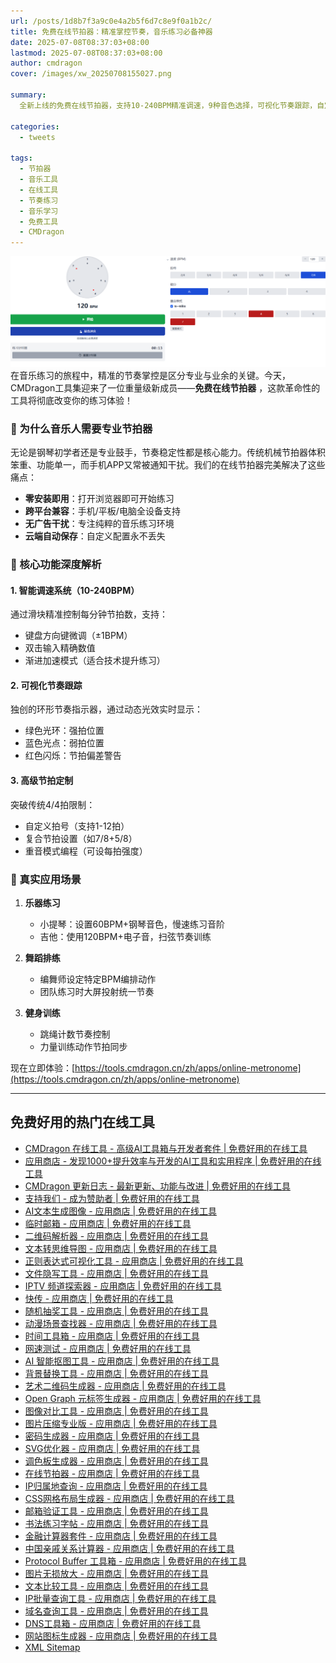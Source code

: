 ```yaml
---
url: /posts/1d8b7f3a9c0e4a2b5f6d7c8e9f0a1b2c/
title: 免费在线节拍器：精准掌控节奏，音乐练习必备神器
date: 2025-07-08T08:37:03+08:00
lastmod: 2025-07-08T08:37:03+08:00
author: cmdragon
cover: /images/xw_20250708155027.png

summary:
  全新上线的免费在线节拍器，支持10-240BPM精准调速，9种音色选择，可视化节奏跟踪，自定义拍号设置。无需安装即可在浏览器中使用的专业节拍工具，音乐练习的完美搭档。

categories:
  - tweets

tags:
  - 节拍器
  - 音乐工具
  - 在线工具
  - 节奏练习
  - 音乐学习
  - 免费工具
  - CMDragon
---
```


![xw_20250708155027.png](/images/xw_20250708155027.png)
在音乐练习的旅程中，精准的节奏掌控是区分专业与业余的关键。今天，CMDragon工具集迎来了一位重量级新成员——**免费在线节拍器**
，这款革命性的工具将彻底改变你的练习体验！

### 🎵 为什么音乐人需要专业节拍器

无论是钢琴初学者还是专业鼓手，节奏稳定性都是核心能力。传统机械节拍器体积笨重、功能单一，而手机APP又常被通知干扰。我们的在线节拍器完美解决了这些痛点：

- **零安装即用**：打开浏览器即可开始练习
- **跨平台兼容**：手机/平板/电脑全设备支持
- **无广告干扰**：专注纯粹的音乐练习环境
- **云端自动保存**：自定义配置永不丢失

### 🚀 核心功能深度解析

#### 1. 智能调速系统（10-240BPM）

通过滑块精准控制每分钟节拍数，支持：

- 键盘方向键微调（±1BPM）
- 双击输入精确数值
- 渐进加速模式（适合技术提升练习）

#### 2. 可视化节奏跟踪

独创的环形节奏指示器，通过动态光效实时显示：

- 绿色光环：强拍位置
- 蓝色光点：弱拍位置
- 红色闪烁：节拍偏差警告

#### 3. 高级节拍定制

突破传统4/4拍限制：

- 自定义拍号（支持1-12拍）
- 复合节拍设置（如7/8+5/8）
- 重音模式编程（可设每拍强度）

### 🎯 真实应用场景

1. **乐器练习**
    - 小提琴：设置60BPM+钢琴音色，慢速练习音阶
    - 吉他：使用120BPM+电子音，扫弦节奏训练

2. **舞蹈排练**
    - 编舞师设定特定BPM编排动作
    - 团队练习时大屏投射统一节奏

3. **健身训练**
    - 跳绳计数节奏控制
    - 力量训练动作节拍同步

现在立即体验：[https://tools.cmdragon.cn/zh/apps/online-metronome](https://tools.cmdragon.cn/zh/apps/online-metronome)

---

## 免费好用的热门在线工具

- [CMDragon 在线工具 - 高级AI工具箱与开发者套件 | 免费好用的在线工具](https://tools.cmdragon.cn/zh)
- [应用商店 - 发现1000+提升效率与开发的AI工具和实用程序 | 免费好用的在线工具](https://tools.cmdragon.cn/zh/apps?category=trending)
- [CMDragon 更新日志 - 最新更新、功能与改进 | 免费好用的在线工具](https://tools.cmdragon.cn/zh/changelog)
- [支持我们 - 成为赞助者 | 免费好用的在线工具](https://tools.cmdragon.cn/zh/sponsor)
- [AI文本生成图像 - 应用商店 | 免费好用的在线工具](https://tools.cmdragon.cn/zh/apps/text-to-image-ai)
- [临时邮箱 - 应用商店 | 免费好用的在线工具](https://tools.cmdragon.cn/zh/apps/temp-email)
- [二维码解析器 - 应用商店 | 免费好用的在线工具](https://tools.cmdragon.cn/zh/apps/qrcode-parser)
- [文本转思维导图 - 应用商店 | 免费好用的在线工具](https://tools.cmdragon.cn/zh/apps/text-to-mindmap)
- [正则表达式可视化工具 - 应用商店 | 免费好用的在线工具](https://tools.cmdragon.cn/zh/apps/regex-visualizer)
- [文件隐写工具 - 应用商店 | 免费好用的在线工具](https://tools.cmdragon.cn/zh/apps/steganography-tool)
- [IPTV 频道探索器 - 应用商店 | 免费好用的在线工具](https://tools.cmdragon.cn/zh/apps/iptv-explorer)
- [快传 - 应用商店 | 免费好用的在线工具](https://tools.cmdragon.cn/zh/apps/snapdrop)
- [随机抽奖工具 - 应用商店 | 免费好用的在线工具](https://tools.cmdragon.cn/zh/apps/lucky-draw)
- [动漫场景查找器 - 应用商店 | 免费好用的在线工具](https://tools.cmdragon.cn/zh/apps/anime-scene-finder)
- [时间工具箱 - 应用商店 | 免费好用的在线工具](https://tools.cmdragon.cn/zh/apps/time-toolkit)
- [网速测试 - 应用商店 | 免费好用的在线工具](https://tools.cmdragon.cn/zh/apps/speed-test)
- [AI 智能抠图工具 - 应用商店 | 免费好用的在线工具](https://tools.cmdragon.cn/zh/apps/background-remover)
- [背景替换工具 - 应用商店 | 免费好用的在线工具](https://tools.cmdragon.cn/zh/apps/background-replacer)
- [艺术二维码生成器 - 应用商店 | 免费好用的在线工具](https://tools.cmdragon.cn/zh/apps/artistic-qrcode)
- [Open Graph 元标签生成器 - 应用商店 | 免费好用的在线工具](https://tools.cmdragon.cn/zh/apps/open-graph-generator)
- [图像对比工具 - 应用商店 | 免费好用的在线工具](https://tools.cmdragon.cn/zh/apps/image-comparison)
- [图片压缩专业版 - 应用商店 | 免费好用的在线工具](https://tools.cmdragon.cn/zh/apps/image-compressor)
- [密码生成器 - 应用商店 | 免费好用的在线工具](https://tools.cmdragon.cn/zh/apps/password-generator)
- [SVG优化器 - 应用商店 | 免费好用的在线工具](https://tools.cmdragon.cn/zh/apps/svg-optimizer)
- [调色板生成器 - 应用商店 | 免费好用的在线工具](https://tools.cmdragon.cn/zh/apps/color-palette)
- [在线节拍器 - 应用商店 | 免费好用的在线工具](https://tools.cmdragon.cn/zh/apps/online-metronome)
- [IP归属地查询 - 应用商店 | 免费好用的在线工具](https://tools.cmdragon.cn/zh/apps/ip-geolocation)
- [CSS网格布局生成器 - 应用商店 | 免费好用的在线工具](https://tools.cmdragon.cn/zh/apps/css-grid-layout)
- [邮箱验证工具 - 应用商店 | 免费好用的在线工具](https://tools.cmdragon.cn/zh/apps/email-validator)
- [书法练习字帖 - 应用商店 | 免费好用的在线工具](https://tools.cmdragon.cn/zh/apps/calligraphy-practice)
- [金融计算器套件 - 应用商店 | 免费好用的在线工具](https://tools.cmdragon.cn/zh/apps/finance-calculator-suite)
- [中国亲戚关系计算器 - 应用商店 | 免费好用的在线工具](https://tools.cmdragon.cn/zh/apps/chinese-kinship-calculator)
- [Protocol Buffer 工具箱 - 应用商店 | 免费好用的在线工具](https://tools.cmdragon.cn/zh/apps/protobuf-toolkit)
- [图片无损放大 - 应用商店 | 免费好用的在线工具](https://tools.cmdragon.cn/zh/apps/image-upscaler)
- [文本比较工具 - 应用商店 | 免费好用的在线工具](https://tools.cmdragon.cn/zh/apps/text-compare)
- [IP批量查询工具 - 应用商店 | 免费好用的在线工具](https://tools.cmdragon.cn/zh/apps/ip-batch-lookup)
- [域名查询工具 - 应用商店 | 免费好用的在线工具](https://tools.cmdragon.cn/zh/apps/domain-finder)
- [DNS工具箱 - 应用商店 | 免费好用的在线工具](https://tools.cmdragon.cn/zh/apps/dns-toolkit)
- [网站图标生成器 - 应用商店 | 免费好用的在线工具](https://tools.cmdragon.cn/zh/apps/favicon-generator)
- [XML Sitemap](https://tools.cmdragon.cn/sitemap_index.xml)